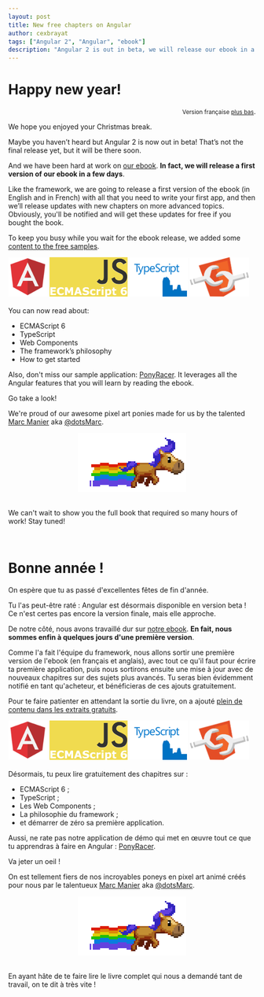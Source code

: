 ```yaml
---
layout: post
title: New free chapters on Angular
author: cexbrayat
tags: ["Angular 2", "Angular", "ebook"]
description: "Angular 2 is out in beta, we will release our ebook in a few days, and here are some new free chapters!"
---
```


# Happy new year!

<div style="text-align:right;">
  <small>Version française <a href="#bonne-anne-">plus bas</a></small>.
</div>

We hope you enjoyed your Christmas break.

Maybe you haven’t heard but Angular 2 is now out in beta!
That’s not the final release yet, but it will be there soon.

And we have been hard at work on [our ebook](https://books.ninja-squad.com/angular).
**In fact, we will release a first version of our ebook in a few days**.

Like the framework, we are going to release a first version of the ebook
(in English and in French) with all
that you need to write your first app,
and then we’ll release updates with new chapters on more advanced topics.
Obviously, you'll be notified and will get these updates for free if you bought the book.

To keep you busy while you wait for the ebook release,
we added some [content to the free samples](https://books.ninja-squad.com/angular#toc).

<div class="row-fluid">
  <span class="span3" style="text-align:center;margin-top:10px;">
    <img src="/assets/images/ng2-ebook/angular2-logo.png" alt="Angular logo" style="height:80px" />
  </span>
	<span class="span3" style="text-align:center;margin-top:10px;">
    <img src="/assets/images/ng2-ebook/ecmascript6-logo.png" alt="ECMAScript 6 logo" style="height:80px" />
  </span>
	<span class="span3" style="text-align:center;margin-top:10px;">
    <img src="/assets/images/ng2-ebook/typescript-logo.png" alt="TypeScript logo" style="height:80px" />
  </span>
  <span class="span3" style="text-align:center;margin-top:10px;">
    <img src="/assets/images/ng2-ebook/webcomponents-logo.svg" alt="Web Components logo" style="height:80px" />
  </span>
</div>

<br>
You can now read about:

- ECMAScript 6
- TypeScript
- Web Components
- The framework’s philosophy
- How to get started

Also, don't miss our sample application: [PonyRacer](http://ponyracer.ninja-squad.com/).
It leverages all the Angular features that you will learn by reading the ebook.

Go take a look!

We're proud of our awesome pixel art ponies made for us by the talented
<a href="http://dotsmarc.tumblr.com/">Marc Manier</a> aka <a href="https://twitter.com/dotsmarc">@dotsMarc</a>.

<div style="text-align: center">
  <img title="One of PonyRacer pony" src="/assets/images/ng2-ebook/pony.gif" alt="8 bits pixel art animated pony by Marc Manier for Ninja Squad" />
</div>

<br>

We can't wait to show you the full book that required so many hours of work!
Stay tuned!

<br>

# Bonne année !

On espère que tu as passé d'excellentes fêtes de fin d'année.

Tu l'as peut-être raté&nbsp;: Angular est désormais disponible en version beta&nbsp;!
Ce n'est certes pas encore la version finale, mais elle approche.

De notre côté, nous avons travaillé dur sur [notre ebook](https://books.ninja-squad.com/angular).
**En fait, nous sommes enfin à quelques jours d'une première version**.

Comme l'a fait l'équipe du framework, nous allons sortir une première version de l'ebook
(en français et anglais), avec tout ce qu'il faut pour écrire ta première application,
puis nous sortirons ensuite une mise à jour avec de nouveaux chapitres sur des sujets plus avancés.
Tu seras bien évidemment notifié en tant qu'acheteur, et bénéficieras de ces ajouts gratuitement.

Pour te faire patienter en attendant la sortie du livre,
on a ajouté [plein de contenu dans les extraits gratuits](https://books.ninja-squad.com/angular#toc).

<div class="row-fluid">
  <span class="span3" style="text-align:center;margin-top:10px;">
    <img src="/assets/images/ng2-ebook/angular2-logo.png" alt="Logo Angular" style="height:80px" />
  </span>
	<span class="span3" style="text-align:center;margin-top:10px;">
    <img src="/assets/images/ng2-ebook/ecmascript6-logo.png" alt="Logo ECMAScript 6" style="height:80px" />
  </span>
	<span class="span3" style="text-align:center;margin-top:10px;">
    <img src="/assets/images/ng2-ebook/typescript-logo.png" alt="Logo TypeScript" style="height:80px" />
  </span>
  <span class="span3" style="text-align:center;margin-top:10px;">
    <img src="/assets/images/ng2-ebook/webcomponents-logo.svg" alt="Logo Web Components" style="height:80px" />
  </span>
</div>

<br>
Désormais, tu peux lire gratuitement des chapitres sur&nbsp;:

- ECMAScript 6&nbsp;;
- TypeScript&nbsp;;
- Les Web Components&nbsp;;
- La philosophie du framework&nbsp;;
- et démarrer de zéro sa première application.

Aussi, ne rate pas notre application de démo qui met en œuvre tout ce que tu apprendras à faire en Angular&nbsp;: [PonyRacer](http://ponyracer.ninja-squad.com/).

Va jeter un oeil&nbsp;!

On est tellement fiers de nos incroyables poneys en pixel art animé créés pour nous par le talentueux
<a href="http://dotsmarc.tumblr.com/">Marc Manier</a> aka <a href="https://twitter.com/dotsmarc">@dotsMarc</a>.

<div style="text-align: center">
  <img title="Un des poneys de PonyRacer" src="/assets/images/ng2-ebook/pony.gif" alt="Poney en pixel art 8 bits animé, créé par Marc Manier pour Ninja Squad" />
</div>

<br>

En ayant hâte de te faire lire le livre complet qui nous a demandé tant de travail, on te dit à très vite&nbsp;!
